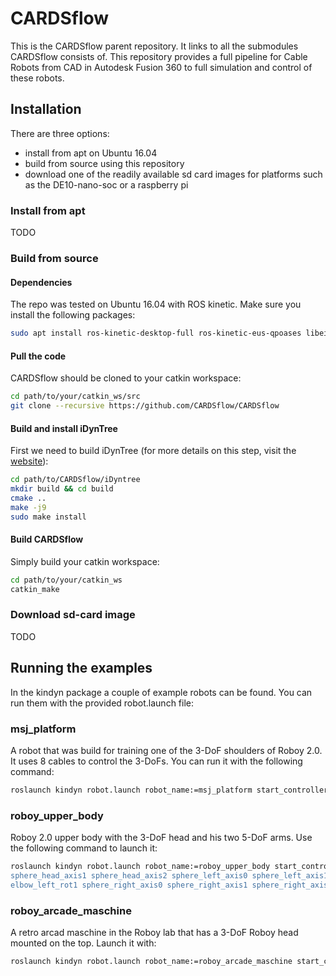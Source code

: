 # CARDSflow
This is the CARDSflow parent repository. It links to all the submodules CARDSflow consists of. This repository provides 
a full pipeline for Cable Robots from CAD in Autodesk Fusion 360 to full simulation and control of these robots.

## Installation
There are three options:
- install from apt on Ubuntu 16.04
- build from source using this repository
- download one of the readily available sd card images for platforms such as the DE10-nano-soc or a raspberry pi
### Install from apt
TODO

### Build from source
#### Dependencies
The repo was tested on Ubuntu 16.04 with ROS kinetic. Make sure you install the following packages:
```bash
sudo apt install ros-kinetic-desktop-full ros-kinetic-eus-qpoases libeigen3-dev libxml2-dev coinor-libipopt-dev qtbase5-dev qtdeclarative5-dev qtmultimedia5-dev qml-module-qtquick2 qml-module-qtquick-window2 qml-module-qtmultimedia qml-module-qtquick-dialogs qml-module-qtquick-controls qml-module-qt-labs-folderlistmodel qml-module-qt-labs-settings
```
#### Pull the code
CARDSflow should be cloned to your catkin workspace:
```bash
cd path/to/your/catkin_ws/src
git clone --recursive https://github.com/CARDSflow/CARDSflow

```
#### Build and install iDynTree

First we need to build iDynTree (for more details on this step, visit the [website](https://github.com/robotology/idyntree)):
```bash
cd path/to/CARDSflow/iDyntree
mkdir build && cd build
cmake ..
make -j9
sudo make install
```

#### Build CARDSflow

Simply build your catkin workspace:
```bash
cd path/to/your/catkin_ws
catkin_make
```

### Download sd-card image
TODO

## Running the examples
In the kindyn package a couple of example robots can be found. You can run them with the provided robot.launch file:
### msj_platform
A robot that was build for training one of the 3-DoF shoulders of Roboy 2.0. It uses 8 cables to control the 3-DoFs. 
You can run it with the following command:
```bash
roslaunch kindyn robot.launch robot_name:=msj_platform start_controllers:='sphere_axis0 sphere_axis1 sphere_axis2'
```
### roboy_upper_body
Roboy 2.0 upper body with the 3-DoF head and his two 5-DoF arms. Use the following command to launch it:
```bash
roslaunch kindyn robot.launch robot_name:=roboy_upper_body start_controllers:='hip_joint sphere_head_axis0 
sphere_head_axis1 sphere_head_axis2 sphere_left_axis0 sphere_left_axis1 sphere_left_axis2 elbow_left_rot0 
elbow_left_rot1 sphere_right_axis0 sphere_right_axis1 sphere_right_axis2 elbow_right_rot0 elbow_right_rot1' 
```
### roboy_arcade_maschine
A retro arcad maschine in the Roboy lab that has a 3-DoF Roboy head mounted on the top. Launch it with:
```bash
roslaunch kindyn robot.launch robot_name:=roboy_arcade_maschine start_controllers:='sphere_axis0 sphere_axis1 sphere_axis2'
```